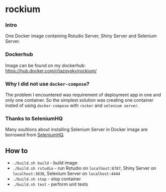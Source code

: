 # rockium

### Intro

One Docker image containing Rstudio Server, Shiny Server and Selenium Server. 

### Dockerhub

Image can be found on my dockerhub: https://hub.docker.com/r/tazovsky/rockium/

### Why I did not use `docker-compose`?

The problem I encountered was requirement of deployment app in one and only one container. 
So the simplest solution was creating one container insted of using `docker-compose` with `rocker` and `selenium server`.


### Thanks to SeleniumHQ
Many soultions about installing Selenium Server in Docker image are borrowed from [SeleniumHQ](https://github.com/SeleniumHQ/docker-selenium).


## How to
- `./build.sh build` - build image
- `./build.sh rstudio` - run Rstudio on `localhost:8787`, Shiny Server on `localhost:3838`, Selenium Server on `localhost:4444`
- `./build.sh stop` - stop container
- `./build.sh test` - perform unit tests
